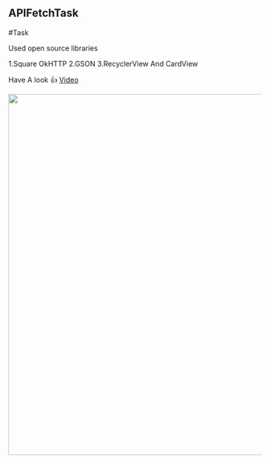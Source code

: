 ## APIFetchTask

#Task

Used open source libraries

1.Square OkHTTP
2.GSON
3.RecyclerView And CardView

Have A look :+1:
[Video](https://github.com/codedsun/APIFetchTask/blob/master/ezgif.com-video-to-gif.gif)

<img src ="https://github.com/codedsun/APIFetchTask/blob/master/ezgif.com-video-to-gif.gif" height="720px" width="620px"/>
